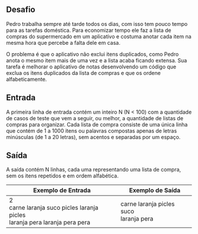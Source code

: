 ## Desafio

Pedro trabalha sempre até tarde todos os dias, com isso tem pouco tempo
para as tarefas doméstica. Para economizar tempo ele faz a lista de compras
do supermercado em um aplicativo e costuma anotar cada item na mesma hora que
percebe a falta dele em casa.

O problema é que o aplicativo não exclui itens duplicados, como Pedro anota o
mesmo item mais de uma vez e a lista acaba ficando extensa. Sua tarefa é
melhorar o aplicativo de notas desenvolvendo um código que exclua os itens
duplicados da lista de compras e que os ordene alfabeticamente.

## Entrada

A primeira linha de entrada contém um inteiro N (N < 100) com a quantidade de
casos de teste que vem a seguir, ou melhor, a quantidade de listas de compras
para organizar. Cada lista de compra consiste de uma única linha que contém
de 1 a 1000 itens ou palavras compostas apenas de letras minúsculas (de 1 a
20 letras), sem acentos e separadas por um espaço.


## Saída

A saída contém N linhas, cada uma representando uma lista de compra, sem os
itens repetidos e em ordem alfabética.

 | Exemplo de Entrada | Exemplo de Saída|
| ---|--- |
| 2<br />carne laranja suco picles laranja picles<br />laranja pera laranja pera pera | carne laranja picles suco<br />laranja pera |
